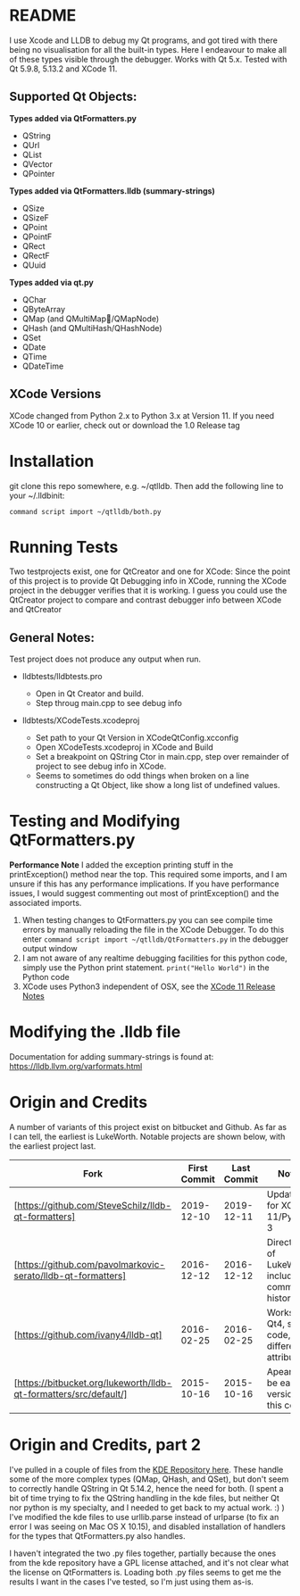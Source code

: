 # README

I use Xcode and LLDB to debug my Qt programs, and got tired with there being no visualisation for all the built-in types. Here I endeavour to make all of these types visible through the debugger. 
Works with Qt 5.x. Tested with Qt 5.9.8, 5.13.2 and XCode 11.

## Supported Qt Objects:
**Types added via QtFormatters.py**
* QString
* QUrl
* QList
* QVector
* QPointer

**Types added via QtFormatters.lldb (summary-strings)**
* QSize
* QSizeF
* QPoint
* QPointF
* QRect
* QRectF
* QUuid

**Types added via qt.py**
* QChar
* QByteArray
* QMap (and QMultiMap/QMapNode)
* QHash (and QMultiHash/QHashNode)
* QSet
* QDate
* QTime
* QDateTime


## XCode Versions
XCode changed from Python 2.x to Python 3.x at Version 11.
If you need XCode 10 or earlier, check out or download the 1.0 Release tag

# Installation

git clone this repo somewhere, e.g. ~/qtlldb. Then add the following line to your ~/.lldbinit:

```
command script import ~/qtlldb/both.py
```

# Running Tests
Two testprojects exist, one for QtCreator and one for XCode:
Since the point of this project is to provide Qt Debugging info in XCode, running the XCode project in the debugger verifies that it is working.
I guess you could use the QtCreator project to compare and contrast debugger info between XCode and QtCreator

## General Notes:
Test project does not produce any output when run.

* lldbtests/lldbtests.pro
    * Open in Qt Creator and build.
    * Step throug main.cpp to see debug info

* lldbtests/XCodeTests.xcodeproj
    * Set path to your Qt Version in XCodeQtConfig.xcconfig
    * Open XCodeTests.xcodeproj in XCode and Build
    * Set a breakpoint on QString Ctor in main.cpp, step over remainder of project to see debug info in XCode.
    * Seems to sometimes do odd things when broken on a line constructing a Qt Object, like show a long list of undefined values. 

# Testing and Modifying QtFormatters.py

**Performance Note** I added the exception printing stuff in the printException() method near the top. This required some imports, and I am unsure if this has any performance implications. If you have performance issues, I would suggest commenting out most of printException() and the associated imports.

1.  When testing changes to QtFormatters.py you can see compile time errors by manually reloading the file in the XCode Debugger. To do this enter `command script import ~/qtlldb/QtFormatters.py` in the debugger
output window
1. I am not aware of any realtime debugging facilities for this python code, simply use the Python print statement. `print("Hello World")` in the Python code
1. XCode uses Python3 independent of OSX, see the [XCode 11 Release Notes](https://developer.apple.com/documentation/xcode_release_notes/xcode_11_release_notes)

# Modifying the .lldb file
Documentation for adding summary-strings is found at: https://lldb.llvm.org/varformats.html


# Origin and Credits
A number of variants of this project exist on bitbucket and Github. As far as I can tell, the earliest is LukeWorth.
Notable projects are shown below, with the earliest project last.


| Fork | First Commit | Last Commit | Notes |
| --------------- | --------------------- | ------------ | ----------------------- |
| [https://github.com/SteveSchilz/lldb-qt-formatters] | 2019-12-10 | 2019-12-11 | Updated for XCode 11/Python 3 |
| [https://github.com/pavolmarkovic-serato/lldb-qt-formatters] | 2016-12-12 | 2016-12-12 | Direct fork of LukeWorth, including commit history | 
| [https://github.com/ivany4/lldb-qt] | 2016-02-25 | 2016-02-25 | Works with Qt4, same code, different attribution | 
| [https://bitbucket.org/lukeworth/lldb-qt-formatters/src/default/] | 2015-10-16 | 2015-10-16 | Apears to be earliest version of this code | 


# Origin and Credits, part 2
I've pulled in a couple of files from the [KDE Repository here](https://invent.kde.org/kossebau/kdevelop/-/blob/master/plugins/lldb/formatters/). 
These handle some of the more complex types (QMap, QHash, and QSet), but don't seem to correctly handle QString in Qt 5.14.2, hence the need for both. 
(I spent a bit of time trying to fix the QString handling in the kde files, but neither Qt nor python is my specialty, and I needed to get back to my actual work. :) ) 
I've modified the kde files to use urllib.parse instead of urlparse (to fix an error I was seeing on Mac OS X 10.15), and disabled installation of handlers for the types that QtFormatters.py also handles. 

I haven't integrated the two .py files together, partially because the ones from the kde repository have a GPL license attached, and it's not clear what the license on QtFormatters is. 
Loading both .py files seems to get me the results I want in the cases I've tested, so I'm just using them as-is.

